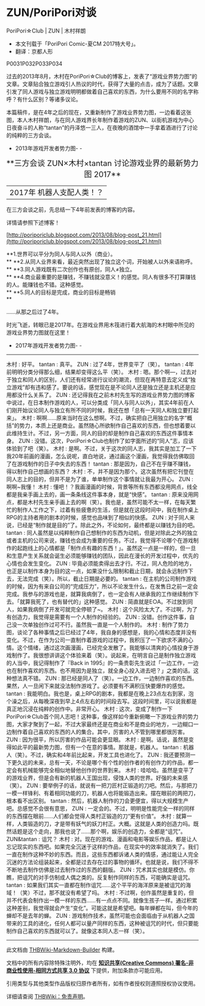 # ZUN/PoriPori对谈

<!-- source html: G:\repos\THBWiki-Markdown-Builder\THBWikiMarkdown\Temp\main\9\96\ns0%3AZUN%2FPoriPori%E5%AF%B9%E8%B0%88.html -->

PoriPori☆Club | ZUN | 木村祥朗

- 本文刊载于「PoriPori Comic-夏CM 2017特大号」。
- 翻译：京都人形

  
  

  



[](./文件-ZUN（PoriPori对谈1）.png.md)P0031[](./文件-ZUN（PoriPori对谈2）.png.md)P032[](./文件-ZUN（PoriPori对谈3）.png.md)P033[](./文件-ZUN（PoriPori对谈4）.png.md)P034


  
过去的2013年8月，木村在PoriPori☆Club的博客上，发表了“游戏业界势力图”的文章。文章贴合独立游戏引人热议的时代，获得了大量的点击，成为了话题。文章引发了同人游戏与独立游戏明明都做着自己喜欢的东西，为什么要用不同的名字称呼？有什么区别？等诸多议论。  

本篇稿件，是在4年之后的现在，又重新制作了游戏业界势力图，一边看着这张图，本人木村祥朗，与在同人游戏界长年制作着游戏的ZUN、以街机游戏为中心日夜奋斗的人称“tantan”的丹泽悠一三人，在夜晚的酒馆中一手拿着酒进行了讨论的纯粹的三方会谈。  

  

- 2013年游戏开发者势力图- [](./文件-游戏业界势力图13汉化.png.md)- [](./文件-游戏业界势力图13.png.md)

  
  

  


<center><big><big> **三方会谈  
ZUN×木村×tantan  
讨论游戏业界的最新势力图  
2017** </big></big>  


<table>
<tbody><tr><td><big>2017年 机器人支配人类！？</big></td></tr>
</tbody></table>


</center>

  
在三方会谈之前，先总结一下4年前发表的博客的内容。  

详情请参照下述博客！  

[http://poriporiclub.blogspot.com/2013/08/blog-post_21.html](http://poriporiclub.blogspot.com/2013/08/blog-post_21.html)  

 **1.世界可以平分为同人与同人以外（商业）。  
** 
 **2.从同人业界来看，最近突然出现了独立这个词，开始被人以外来语称呼。  
** 
 **3.同人游戏既有二次创作也有原创，同人≠独立。  
** 
 **4.商业最重要的是赚钱，不赚钱就没意义！的感觉。同人有很多不打算赚钱的人。能赚钱也不错。这种感觉。  
** 
 **5.同人的目标是完成，商业的目标是畅销  
** 
  
  
……从那之后过了4年。  

时光飞逝，转眼已是2017年。在游戏业界用木筏进行着大航海的木村眼中所见的游戏业界势力图就在这里！  

  

- 2017年游戏开发者势力图- [](./文件-游戏业界势力图17汉化.png.md)- [](./文件-游戏业界势力图17.png.md)

___

木村
: 好平。
tantan
: 真平。
ZUN
: 过了4年，世界变平了（笑）。
tantan
: 4年前明明分类分得那么细，结果却变得这么平（笑）。
木村
: 嗯。那个啊—，过去对于独立和同人的区别，人们还有经常进行议论的潮流，但现在再特意去定义成“独立游戏”却有违和感了。要说的话，感觉现在是不论同人还是独立还是主机还是应用都没什么关系了。
ZUN
: 还记得我在之前木村先生写的游戏业界势力图的博客中说过，在日本制作游戏的人，可以分类成「同人与同人以外」，其实4年前在人们刚开始议论同人与独立有所不同的时候，我还在想「总有一天同人和独立要打起来」。
木村
: 啊啊……原来当时在这么想啊。不过，确实把自己用独立的名字“概括”的势力，本质上还是商业。虽然随心所欲制作自己喜欢的东西，但也想着要以此维持生计。不过，另一方面，同人的目的却是制作自己喜欢的东西这件事情本身。
ZUN
: 没错。这次，PoriPori☆Club也制作了如字面所述的“同人”志，应该体验到了吧（笑）。
木村
: 是啊。不过，关于这次的同人志，我其实是加工了一下我20年前画的漫画，怎么说呢，直白地说，通过画这个漫画，我觉得我仿佛取回了在游戏制作的日子中失去的东西！
tantan
: 那是因为，自己不在乎赚不赚钱，得以制作自己想画的东西？
木村
: 不，并不是因为那个。这次虽然有把它刊登在同人志上的目的，但并不是为了谁，单单制作这个事情就让我最为开心。
ZUN
: 啊啊~我懂！
木村
: 懂吧！？我画漫画的时候，背景等所有东西都没用网点，线全都是我亲手画上去的，画一条条线这件事本身，就是“快感”。
tantan
: 原来没用网点，都是木村先生亲手画上去的啊（笑）。我也是，虽然可能不太一样，在每天繁忙的制作人工作之下，过着有些疲惫的生活，但是就在这段时间中，我在制作桌上RPG的主持者用的剧本的时候，感觉也品味到了相似的快感。
ZUN
: 对于同人来说，已经是“制作就是目的”了。除此之外，不论如何，最终都是以赚钱为目的吧。
tantan
: 同人虽然是以纯粹制作自己想制作的东西为动机，但是对除此之外的独立或者主机的公司来说，赚钱也会成为重要的任务。不过，我觉得不论哪个在游戏制作的起跑线上的心情都是「制作点有趣的东西！」。虽然这一点是一样的，但一旦和生意产生关系就会诞生必须能够赚钱的团队，因此在漫长的开发过程中，优先的心情也会发生变化。
ZUN
: 毕竟必须能卖得出去才行。不过，同人危险的地方，也正是以制作本身为目的这一点，如果没什么限制和截止日期，就会永远制作下去，无法完成（笑）。所以，截止日期是必要的。
tantan
: 在主机的公司制作游戏的时候，因为有来自公司的“完成压力”，所以不论发生什么，在发售日之前一定会完成。我参与的游戏也是，就算我病倒了，也一定会有人继承我的工作继续制作下去。「就算我死了，也有替代的」这种感觉。
ZUN
: 简直就是E○A。不过放到同人，如果我病倒了开发可就完全停顿了~。
木村
: 这个风险太大了。不过啊，为了有创造力，我觉得是需要有一个人制作的经验的。
ZUN
: 没错。创作这件事，自己没一次单独创作过可不行。虽然我一直是一个人制作的。
木村
: 制作了势力图，谈论了各种事情之后已经过了4年，我自身的感想是，我的心情和态度并没有变化。不过，在作为公司一直制作着游戏的过程中，我积压了一下欲求不满的心情。这个情绪，通过这次画漫画，已经完全发散了。我能够以清爽的心情投身于游戏制作了。我很想讲讲这个体验来着（笑）。说起来，在明言自己是制作独立游戏的人当中，我记得制作了『Back in 1995』的一条贵彰先生说过「一边工作，一边也在制作喜欢的东西。也不用因为是独立，就全身心投入进去吧？」之类的话。这种想法真不错。
ZUN
: 那已经是同人了（笑）。一边工作，一边制作喜欢的东西。果然，人一旦闲下来就没法制作游戏了。必须要有不满积压快要爆炸的感觉。
tantan
: 我能明白。我也是，桌上RPG的剧本，我都是在晚上23点左右到家，泡个澡之后，从每晚深夜到早上4点左右的时间段去写。这段时间里，可以说我都是真正地沉浸在纯粹的创作中。非常开心。
木村
: 这次，变成了制作一下PoriPori☆Club首个同人志吧！这种事，像这样如今重新俯瞰一下游戏业界的势力图，大家才聚到了一起，不过大家最终还是在商业和不是商业的地方，一边糊口一边制作着自己喜欢的东西的人的集合。其中，厉害的人不管到哪里都很厉害。
ZUN
: 因为很平，所以厉害的作品可能会更显眼。
木村
: 是啊。话说，虽然是变得如此平的最新势力图，但有一个在意的事情。那就是，机器人。
tantan
: 机器人（笑）。不过，确实和4年前比起来，开发工具也进化了。
ZUN
: 我还要预测一下更久远的未来，总有一天，不论是哪个有个性的创作者的有创作力的作品，都一定会有机械能够完全相似地替他创作的世界到来。
木村
: 哇哈哈。虽然是变平了的游戏业界，但是会有新的机器人王国出现，侵蚀人类的世界。好强的未来感（笑）。
ZUN
: 要举例子的话，就说有一把刀匠村正锻造的刀吧。然后，与那把刀一模一样锋利、有着相同功能的刀，机器人也将能锻造出来。摆在眼前的两把刀，根本看不出区别。
tantan
: 然后，机器人制作的刀会更便宜，得以大规模生产吧。总感觉不会很有意思，
ZUN
: 一定会的。不过，明明是性能完全一样的同样的东西摆在眼前……人们都会觉得人类村正锻造的刀“更有价值”。
木村
: 就算一样，人类锻造的刀，才是带有妖气的妖刀村正。大概。这就是人类的创造力吗。既然话题是这个走向，那我也说了……那个啊，娱乐的创造力，全都是“诅咒”。
ZUN&amp;tantan
: 诅咒？
木村
: 对。现在的游戏、漫画和电影等娱乐作品，都是让人忘记现实的东西吧。如果完全沉迷于这样的作品，在现实中的效率就消失了。我们一直在制作这种不妙的东西。而且，这些东西都诉诸人类的情感，通过能让人完全沉迷的方法论组装起来，全都是过去存在过的事物的循环。也就是说，我们不得不不断地去制作仿佛是过去制作过的东西的翻版。
ZUN
: 咒术其实也就是模仿。你瞧，把诅咒的对手仿制成人偶之类的。反复制作同样的东西，可能确实是诅咒。
tantan
: 如果我们其实一直都在制作诅咒……这个平平的海洋原来是被诅咒的海域！（笑）不过，那不就没有希望了吗。
木村
: 不过啊，创作虽然是重复的，但并不代表会制作出一模一样的东西……有一点点不同。就像生孩子一样。通过积累这种差别，我觉得就会产生“变化”。可能这就是希望吧。每年蝉都在叫，但今年的蝉却不是去年的蝉。
ZUN
: 游戏制作技术，虽然可能也会面临由于从机器人之国带来的工具的进化，任何人都可以量产同样的东西，这种被诅咒的时代，但只要能制作自己喜欢的东西就可以了。就像这本同人志一样（笑）。





---

此文档由 [THBWiki-Markdown-Builder](https://github.com/Delsin-Yu/THBWiki-Markdown-Builder) 构建。

文档中的所有内容除特殊注明外，均在 [**知识共享(Creative Commons) 署名-非商业性使用-相同方式共享 3.0 协议**](https://creativecommons.org/licenses/by-sa/3.0/deed.zh-hans) 下提供，附加条款亦可能应用。

引用类型与其他类型作品版权归原作者所有，如有作者授权则遵照授权协议使用。

详细请查阅 [THBWiki：免责声明](https://thbwiki.cc/THBWiki:%E5%85%8D%E8%B4%A3%E5%A3%B0%E6%98%8E)。

